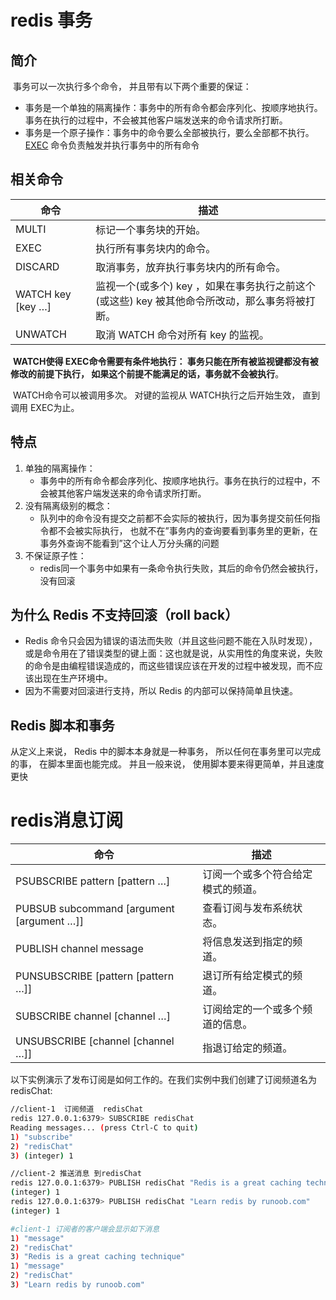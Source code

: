 # redis 事务 

## 简介

​	事务可以一次执行多个命令， 并且带有以下两个重要的保证：

- 事务是一个单独的隔离操作：事务中的所有命令都会序列化、按顺序地执行。事务在执行的过程中，不会被其他客户端发送来的命令请求所打断。
- 事务是一个原子操作：事务中的命令要么全部被执行，要么全部都不执行。[EXEC](http://www.redis.cn/commands/exec.html) 命令负责触发并执行事务中的所有命令

## 相关命令

| 命令              | 描述                                                         |
| ----------------- | ------------------------------------------------------------ |
| MULTI             | 标记一个事务块的开始。                                       |
| EXEC              | 执行所有事务块内的命令。                                     |
| DISCARD           | 取消事务，放弃执行事务块内的所有命令。                       |
| WATCH key [key …] | 监视一个(或多个) key ，如果在事务执行之前这个(或这些) key 被其他命令所改动，那么事务将被打断。 |
| UNWATCH           | 取消 WATCH 命令对所有 key 的监视。                           |

​		**WATCH使得 EXEC命令需要有条件地执行： 事务只能在所有被监视键都没有被修改的前提下执行， 如果这个前提不能满足的话，事务就不会被执行**。

​		WATCH命令可以被调用多次。 对键的监视从 WATCH执行之后开始生效， 直到调用 EXEC为止。

## 特点

1. 单独的隔离操作：
   - 事务中的所有命令都会序列化、按顺序地执行。事务在执行的过程中，不会被其他客户端发送来的命令请求所打断。
2. 没有隔离级别的概念：
   - 队列中的命令没有提交之前都不会实际的被执行，因为事务提交前任何指令都不会被实际执行， 也就不在”事务内的查询要看到事务里的更新，在事务外查询不能看到”这个让人万分头痛的问题
3. 不保证原子性：
   - redis同一个事务中如果有一条命令执行失败，其后的命令仍然会被执行，没有回滚

## 为什么 Redis 不支持回滚（roll back）

- Redis 命令只会因为错误的语法而失败（并且这些问题不能在入队时发现），或是命令用在了错误类型的键上面：这也就是说，从实用性的角度来说，失败的命令是由编程错误造成的，而这些错误应该在开发的过程中被发现，而不应该出现在生产环境中。
- 因为不需要对回滚进行支持，所以 Redis 的内部可以保持简单且快速。

## Redis 脚本和事务

从定义上来说， Redis 中的脚本本身就是一种事务， 所以任何在事务里可以完成的事， 在脚本里面也能完成。 并且一般来说， 使用脚本要来得更简单，并且速度更快

# redis消息订阅

| 命令                                      | 描述                               |
| ----------------------------------------- | ---------------------------------- |
| PSUBSCRIBE pattern [pattern …]            | 订阅一个或多个符合给定模式的频道。 |
| PUBSUB subcommand [argument [argument …]] | 查看订阅与发布系统状态。           |
| PUBLISH channel message                   | 将信息发送到指定的频道。           |
| PUNSUBSCRIBE [pattern [pattern …]]        | 退订所有给定模式的频道。           |
| SUBSCRIBE channel [channel …]             | 订阅给定的一个或多个频道的信息。   |
| UNSUBSCRIBE [channel [channel …]]         | 指退订给定的频道。                 |

以下实例演示了发布订阅是如何工作的。在我们实例中我们创建了订阅频道名为 redisChat:

```bash
//client-1  订阅频道  redisChat
redis 127.0.0.1:6379> SUBSCRIBE redisChat
Reading messages... (press Ctrl-C to quit)
1) "subscribe"
2) "redisChat"
3) (integer) 1

//client-2 推送消息 到redisChat
redis 127.0.0.1:6379> PUBLISH redisChat "Redis is a great caching technique"
(integer) 1
redis 127.0.0.1:6379> PUBLISH redisChat "Learn redis by runoob.com"
(integer) 1

#client-1 订阅者的客户端会显示如下消息
1) "message"
2) "redisChat"
3) "Redis is a great caching technique"
1) "message"
2) "redisChat"
3) "Learn redis by runoob.com"
```

